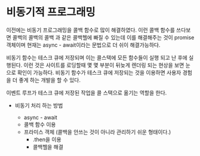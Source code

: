 # 비동기적 프로그래밍

이전에는 비동기 프로그래밍을 콜백 함수로 많이 해결하였다. 이런 콜백 함수를 쓰다보면 콜백의 콜백의 콜백 과 같은 콜백헬에 빠질 수 있는데 이를 해결해주는 것이 promise 객체이며 현재는 async - await이라는 문법으로 더 쉬이 해결가능하다.

비동기 함수는 테스크 큐에 저장되며 이는 콜스택에 모든 함수들이 실행 되고 난 후에 실행된다. 이런 것은 사이트를 로딩할때 몇 몇 부분이 뒤늦게 렌더링 되는 현상을 보면 눈으로 확인이 가능하다.  비동기 함수가 테스크 큐에 저장되는 것을 이용하면 사용자 경험을 더 좋게 하는 개발을 할 수 있다.

이벤트 루프가 테스크 큐에 저장된 작업을 콜 스택으로 옮기는 역할을 한다.

- 비동기 처리 하는 방법

  - async - await
  - 콜백 함수 이용
  - 프라미스 객체 (콜백을 안쓰는 것이 아니라 관리하기 쉬운 형태이다.)
    - .then을 이용
    - 콜백헬을 해결

  

  

  

  
